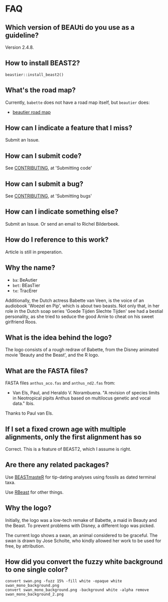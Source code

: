 # FAQ

## Which version of BEAUti do you use as a guideline?

Version 2.4.8.

## How to install BEAST2?

```
beastier::install_beast2()
```

## What's the road map?

Currently, `babette` does not have a road map itself, but `beautier` does:

 * [beautier road map](https://github.com/richelbilderbeek/beautier/blob/master/road_map.md)

## How can I indicate a feature that I miss?

Submit an Issue.

## How can I submit code?

See [CONTRIBUTING](../CONTRIBUTING.md), at 'Submitting code'

## How can I submit a bug?

See [CONTRIBUTING](../CONTRIBUTING.md), at 'Submitting bugs' 

## How can I indicate something else?

Submit an Issue. Or send an email to Richel Bilderbeek.

## How do I reference to this work?

Article is still in preperation.

## Why the name?

 * `ba`: BeAutier
 * `bet`: BEasTier
 * `te`: TracErer

Additionally, the Dutch actress Babette van Veen, is the
voice of an audiobook 'Woezel en Pip', which is about two
beasts. Not only that, in her role in the Dutch soap 
series 'Goede Tijden Slechte Tijden' see had a bestial
personality, as she tried to seduce the good Arnie to cheat
on his sweet girlfriend Roos.

## What is the idea behind the logo?

The logo consists of a rough redraw of Babette, from the Disney animated
movie 'Beauty and the Beast', and the R logo. 

## What are the FASTA files?

FASTA files `anthus_aco.fas` and `anthus_nd2.fas` from:
 
 * Van Els, Paul, and Heraldo V. Norambuena. "A revision of species limits in Neotropical pipits Anthus based on multilocus genetic and vocal data." Ibis.

Thanks to Paul van Els.

## If I set a fixed crown age with multiple alignments, only the first alignment has so

Correct. This is a feature of BEAST2, which I assume is right. 

## Are there any related packages?

Use [BEASTmasteR](https://github.com/nmatzke/BEASTmasteR) for tip-dating analyses using fossils as dated terminal taxa.

Use [RBeast](https://github.com/beast-dev/RBeast) for other things.

## Why the logo?

Initially, the logo was a low-tech remake of Babette, a maid in Beauty and the Beast. 
To prevent problems with Disney, a different logo was picked.

The current logo shows a swan, an animal considered to be graceful.
The swan is drawn by Jose Scholte, who kindly allowed her work to
be used for free, by attribution.

## How did you convert the fuzzy white background to one single color?

```
convert swan.png -fuzz 15% -fill white -opaque white swan_mono_background.png
convert swan_mono_background.png -background white -alpha remove swan_mono_background_2.png
```